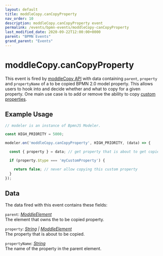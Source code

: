 ```yaml
---
layout: default
title: moddleCopy.canCopyProperty 
nav_order: 10
description: moddleCopy.canCopyProperty event
permalink: /events/bpmn-events/moddleCopy-canCopyProperty
last_modified_date: 2020-09-22T12:00:00+0000
parent: "BPMN Events"
grand_parent: "Events"
---
```


# moddleCopy.canCopyProperty

This event is fired by [moddleCopy API](/modules/bpmn-modules/moddle-copy) with data containing `parent`, `property` and `propertyName` of a to be copied BPMN 2.0 model property. This allows users to hook into and decide whether and what to copy for a given property. One main use case is to add or remove the ability to copy [custom properties](/examples/bpmn/custom-meta-model).

## Example Usage

```javascript
// modeler is an instance of BpmnJS Modeler.

const HIGH_PRIORITY = 5000;

modeler.on('moddleCopy.canCopyProperty', HIGH_PRIORITY, (data) => {

  const { property } = data; // get property that is about to get copied

  if (property.$type === 'myCustomProperty') {

    return false; // never allow copying this custom property
  }
});
```

## Data

The data fired with this event contains these fields:

`parent`: _[ModdleElement](#)_  <br>
The element that owns the to be copied property.

`property`: _[String](#) | [ModdleElement](#)_ <br>
The property that is about to be copied.

`propertyName`: _[String](#)_ <br>
The name of the property in the parent element.